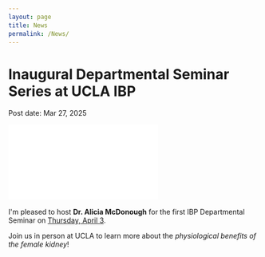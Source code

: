 ```yaml
---
layout: page
title: News
permalink: /News/
---
```


# Inaugural Departmental Seminar Series at UCLA IBP
Post date: Mar 27, 2025

![Seminar](/images/IBP_Seminar_Flyer_A_McDonough_4325.pdf)

I'm pleased to host **Dr. Alicia McDonough** for the first IBP Departmental Seminar on <ins>Thursday, April 3</ins>. 

Join us in person at UCLA to learn more about the *physiological benefits of the female kidney*!
